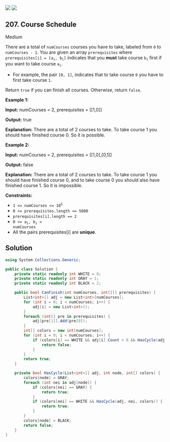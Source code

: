 [![](https://img.shields.io/github/stars/javadev/LeetCode-in-All?label=Stars&style=flat-square)](https://github.com/javadev/LeetCode-in-All)
[![](https://img.shields.io/github/forks/javadev/LeetCode-in-All?label=Fork%20me%20on%20GitHub%20&style=flat-square)](https://github.com/javadev/LeetCode-in-All/fork)

## 207\. Course Schedule

Medium

There are a total of `numCourses` courses you have to take, labeled from `0` to `numCourses - 1`. You are given an array `prerequisites` where <code>prerequisites[i] = [a<sub>i</sub>, b<sub>i</sub>]</code> indicates that you **must** take course <code>b<sub>i</sub></code> first if you want to take course <code>a<sub>i</sub></code>.

*   For example, the pair `[0, 1]`, indicates that to take course `0` you have to first take course `1`.

Return `true` if you can finish all courses. Otherwise, return `false`.

**Example 1:**

**Input:** numCourses = 2, prerequisites = \[\[1,0]]

**Output:** true

**Explanation:** There are a total of 2 courses to take. To take course 1 you should have finished course 0. So it is possible. 

**Example 2:**

**Input:** numCourses = 2, prerequisites = \[\[1,0],[0,1]]

**Output:** false

**Explanation:** There are a total of 2 courses to take. To take course 1 you should have finished course 0, and to take course 0 you should also have finished course 1. So it is impossible. 

**Constraints:**

*   <code>1 <= numCourses <= 10<sup>5</sup></code>
*   `0 <= prerequisites.length <= 5000`
*   `prerequisites[i].length == 2`
*   <code>0 <= a<sub>i</sub>, b<sub>i</sub> < numCourses</code>
*   All the pairs prerequisites[i] are **unique**.

## Solution

```csharp
using System.Collections.Generic;

public class Solution {
    private static readonly int WHITE = 0;
    private static readonly int GRAY = 1;
    private static readonly int BLACK = 2;

    public bool CanFinish(int numCourses, int[][] prerequisites) {
        List<int>[] adj = new List<int>[numCourses];
        for (int i = 0; i < numCourses; i++) {
            adj[i] = new List<int>();
        }
        foreach (int[] pre in prerequisites) {
            adj[pre[1]].Add(pre[0]);
        }
        int[] colors = new int[numCourses];
        for (int i = 0; i < numCourses; i++) {
            if (colors[i] == WHITE && adj[i].Count > 0 && HasCycle(adj, i, colors)) {
                return false;
            }
        }
        return true;
    }

    private bool HasCycle(List<int>[] adj, int node, int[] colors) {
        colors[node] = GRAY;
        foreach (int nei in adj[node]) {
            if (colors[nei] == GRAY) {
                return true;
            }
            if (colors[nei] == WHITE && HasCycle(adj, nei, colors)) {
                return true;
            }
        }
        colors[node] = BLACK;
        return false;
    }
}
```